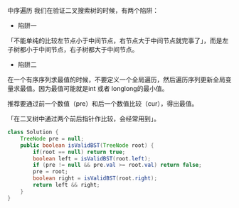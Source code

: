 中序遍历
我们在验证二叉搜索树的时候，有两个陷阱：

- 陷阱一


「不能单纯的比较左节点小于中间节点，右节点大于中间节点就完事了」，而是左子树都小于中间节点，右子树都大于中间节点。

- 陷阱二


在一个有序序列求最值的时候，不要定义一个全局遍历，然后遍历序列更新全局变量求最值。因为最值可能就是int 或者 longlong的最小值。

推荐要通过前一个数值（pre）和后一个数值比较（cur），得出最值。

「在二叉树中通过两个前后指针作比较，会经常用到」。
```java
class Solution {
    TreeNode pre = null;
    public boolean isValidBST(TreeNode root) {
        if(root == null) return true;
        boolean left = isValidBST(root.left);
        if (pre != null && pre.val >= root.val) return false;
        pre = root;
        boolean right = isValidBST(root.right);
        return left && right;
    }
}
```
